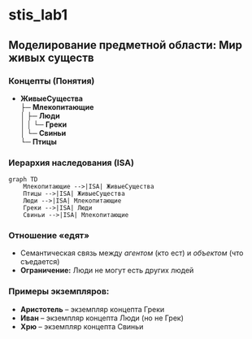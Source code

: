 # stis_lab1


## Моделирование предметной области: Мир живых существ

### Концепты (Понятия)
- **ЖивыеСущества**  
  ├─ **Млекопитающие**  
  │   ├─ **Люди**  
  │   │   └─ **Греки**  
  │   └─ **Свиньи**  
  └─ **Птицы**

### Иерархия наследования (ISA)
```mermaid
graph TD
    Млекопитающие -->|ISA| ЖивыеСущества
    Птицы -->|ISA| ЖивыеСущества
    Люди -->|ISA| Млекопитающие
    Греки -->|ISA| Люди
    Свиньи -->|ISA| Млекопитающие
```

### Отношение «едят»
- Семантическая связь между *агентом* (кто ест) и *объектом* (что съедается) 
- **Ограничение:** Люди не могут есть других людей


### Примеры экземпляров:

- **Аристотель** – экземпляр концепта Греки
- **Иван** – экземпляр концепта Люди (но не Грек)
- **Хрю** – экземпляр концепта Свиньи
